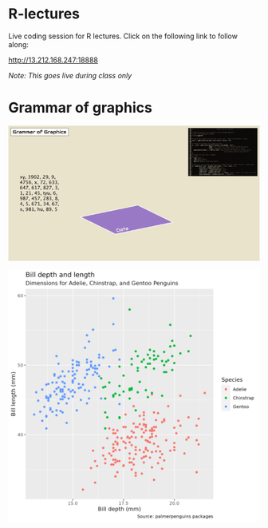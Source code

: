 # R-lectures

Live coding session for R lectures. Click on the following link to follow along:

http://13.212.168.247:18888

*Note: This goes live during class only*

# Grammar of graphics

![](gg.gif)

![](palmerpenguins.png)
